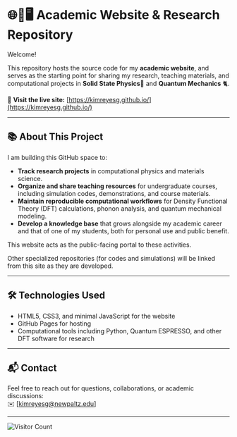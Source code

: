  # 🌐🧪🖥️ Academic Website & Research Repository

Welcome!  

This repository hosts the source code for my **academic website**, and serves as the starting point for sharing my research, teaching materials, and computational projects in **Solid State Physics**💎 and **Quantum Mechanics** 🐈.

🔗 **Visit the live site:** [https://kimreyesg.github.io/](https://kimreyesg.github.io/)

---

## 📚 About This Project

I am building this GitHub space to:

- **Track research projects** in computational physics and materials science.
- **Organize and share teaching resources** for undergraduate courses, including simulation codes, demonstrations, and course materials.
- **Maintain reproducible computational workflows** for Density Functional Theory (DFT) calculations, phonon analysis, and quantum mechanical modeling.
- **Develop a knowledge base** that grows alongside my academic career and that of one of my students, both for personal use and public benefit.

This website acts as the public-facing portal to these activities.

Other specialized repositories (for codes and simulations) will be linked from this site as they are developed.

---

## 🛠 Technologies Used
- HTML5, CSS3, and minimal JavaScript for the website
- GitHub Pages for hosting
- Computational tools including Python, Quantum ESPRESSO, and other DFT software for research

---

## 📬 Contact
Feel free to reach out for questions, collaborations, or academic discussions:  
✉️ [kimreyesg@newpaltz.edu]

---

![Visitor Count](https://profile-counter.glitch.me/kimreyesg/count.svg)

